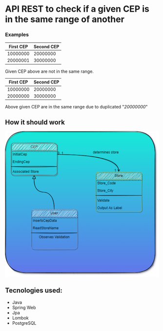 # API REST to check if a given CEP is in the same range of another

### Examples

| First CEP | Second CEP |
| --------- | ---------- |
| 10000000  | 20000000   |
| 20000001  | 30000000   |

Given CEP above are not in the same range.

| First CEP | Second CEP |
| --------- | ---------- |
| 10000000  | 20000000   |
| 20000000  | 30000000   |

Above given CEP are in the same range due to duplicated "*20000000*"

## How it should work

![](https://github.com/tfalc/CepApi/blob/main/src/main/resources/img/UMLCase.png)

## Tecnologies used:

- Java
- Spring Web
- Jpa
- Lombok
- PostgreSQL